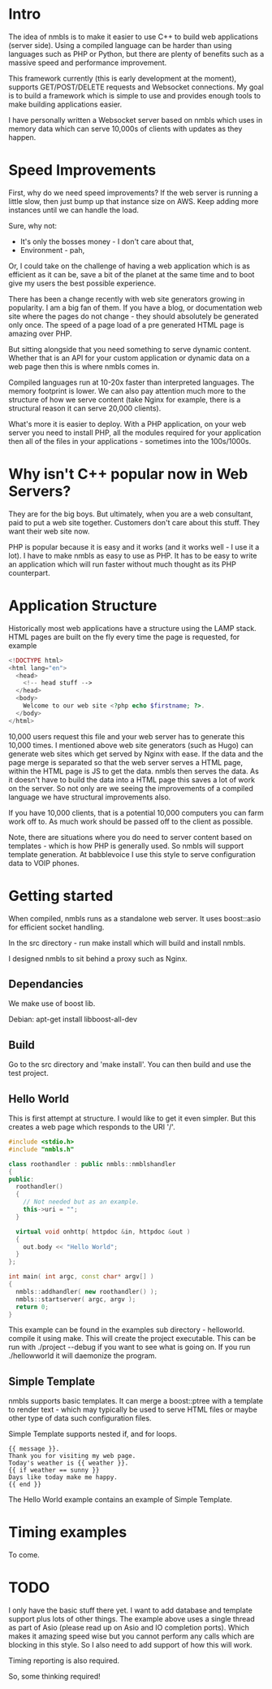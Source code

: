 
# Intro

The idea of nmbls is to make it easier to use C++ to build web applications (server side). Using a compiled language can be harder than using languages such as PHP or Python, but there are plenty of benefits such as a massive speed and performance improvement.

This framework currently (this is early development at the moment), supports GET/POST/DELETE requests and Websocket connections. My goal is to build a framework which is simple to use and provides enough tools to make building applications easier.

I have personally written a Websocket server based on nmbls which uses in memory data which can serve 10,000s of clients with updates as they happen.

# Speed Improvements

First, why do we need speed improvements? If the web server is running a little slow, then just bump up that instance size on AWS. Keep adding more instances until we can handle the load.

Sure, why not:

* It's only the bosses money - I don't care about that,
* Environment - pah,

Or, I could take on the challenge of having a web application which is as efficient as it can be, save a bit of the planet at the same time and to boot give my users the best possible experience.

There has been a change recently with web site generators growing in popularity. I am a big fan of them. If you have a blog, or documentation web site where the pages do not change - they should absolutely be generated only once. The speed of a page load of a pre generated HTML page is amazing over PHP.

But sitting alongside that you need something to serve dynamic content. Whether that is an API for your custom application or dynamic data on a web page then this is where nmbls comes in.

Compiled languages run at 10-20x faster than interpreted languages. The memory footprint is lower. We can also pay attention much more to the structure of how we serve content (take Nginx for example, there is a structural reason it can serve 20,000 clients).

What's more it is easier to deploy. With a PHP application, on your web server you need to install PHP, all the modules required for your application then all of the files in your applications - sometimes into the 100s/1000s.

# Why isn't C++ popular now in Web Servers?

They are for the big boys. But ultimately, when you are a web consultant, paid to put a web site together. Customers don't care about this stuff. They want their web site now.

PHP is popular because it is easy and it works (and it works well - I use it a lot). I have to make nmbls as easy to use as PHP. It has to be easy to write an application which will run faster without much thought as its PHP counterpart.

# Application Structure

Historically most web applications have a structure using the LAMP stack. HTML pages are built on the fly every time the page is requested, for example

```PHP
<!DOCTYPE html>
<html lang="en">
  <head>
    <!-- head stuff -->
  </head>
  <body>
    Welcome to our web site <?php echo $firstname; ?>.
  </body>
</html>
```

10,000 users request this file and your web server has to generate this 10,000 times. I mentioned above web site generators (such as Hugo) can generate web sites which get served by Nginx with ease. If the data and the page merge is separated so that the web server serves a HTML page, within the HTML page is JS to get the data. nmbls then serves the data. As it doesn't have to build the data into a HTML page this saves a lot of work on the server. So not only are we seeing the improvements of a compiled language we have structural improvements also.

If you have 10,000 clients, that is a potential 10,000 computers you can farm work off to. As much work should be passed off to the client as possible.

Note, there are situations where you do need to server content based on templates - which is how PHP is generally used. So nmbls will support template generation. At babblevoice I use this style to serve configuration data to VOIP phones.

# Getting started

When compiled, nmbls runs as a standalone web server. It uses boost::asio for efficient socket handling.

In the src directory - run make install which will build and install nmbls.

I designed nmbls to sit behind a proxy such as Nginx.

## Dependancies

We make use of boost lib.

Debian:
apt-get install libboost-all-dev

## Build

Go to the src directory and 'make install'. You can then build and use the test project.

## Hello World

This is first attempt at structure. I would like to get it even simpler. But this creates a web page which responds to the URI '/'.

```C++
#include <stdio.h>
#include "nmbls.h"

class roothandler : public nmbls::nmblshandler
{
public:
  roothandler()
  {
    // Not needed but as an example.
    this->uri = "";
  }

  virtual void onhttp( httpdoc &in, httpdoc &out )
  {
    out.body << "Hello World";
  }
};

int main( int argc, const char* argv[] )
{
  nmbls::addhandler( new roothandler() );
  nmbls::startserver( argc, argv );
  return 0;
}
```

This example can be found in the examples sub directory - helloworld. compile it using make. This will create the project executable. This can be run with ./project --debug if you want to see what is going on. If you run ./hellowworld it will daemonize the program.

## Simple Template

nmbls supports basic templates. It can merge a boost::ptree with a template to render text - which may typically be used to serve HTML files or maybe other type of data such configuration files.

Simple Template supports nested if, and for loops.

```
{{ message }}.
Thank you for visiting my web page.
Today's weather is {{ weather }}.
{{ if weather == sunny }}
Days like today make me happy.
{{ end }}
```

The Hello World example contains an example of Simple Template.

# Timing examples

To come.

# TODO

I only have the basic stuff there yet. I want to add database and template support plus lots of other things. The example above uses a single thread as part of Asio (please read up on Asio and IO completion ports). Which makes it amazing speed wise but you cannot perform any calls which are blocking in this style. So I also need to add support of how this will work.

Timing reporting is also required.

So, some thinking required!
